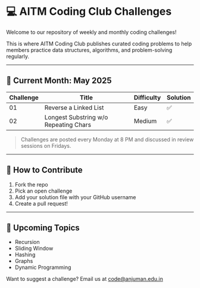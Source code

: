 # 💻 AITM Coding Club Challenges

Welcome to our repository of weekly and monthly coding challenges!

This is where AITM Coding Club publishes curated coding problems to help members practice data structures, algorithms, and problem-solving regularly.

---

## 📅 Current Month: May 2025

| Challenge | Title                  | Difficulty | Solution |
|----------|------------------------|------------|----------|
| 01       | Reverse a Linked List  | Easy       | ✅        |
| 02       | Longest Substring w/o Repeating Chars | Medium | ✅        |

> Challenges are posted every Monday at 8 PM and discussed in review sessions on Fridays.

---

## 🧠 How to Contribute

1. Fork the repo
2. Pick an open challenge
3. Add your solution file with your GitHub username
4. Create a pull request!

---

## 🧩 Upcoming Topics
- Recursion
- Sliding Window
- Hashing
- Graphs
- Dynamic Programming

Want to suggest a challenge? Email us at [code@anjuman.edu.in](mailto:code@anjuman.edu.in)

